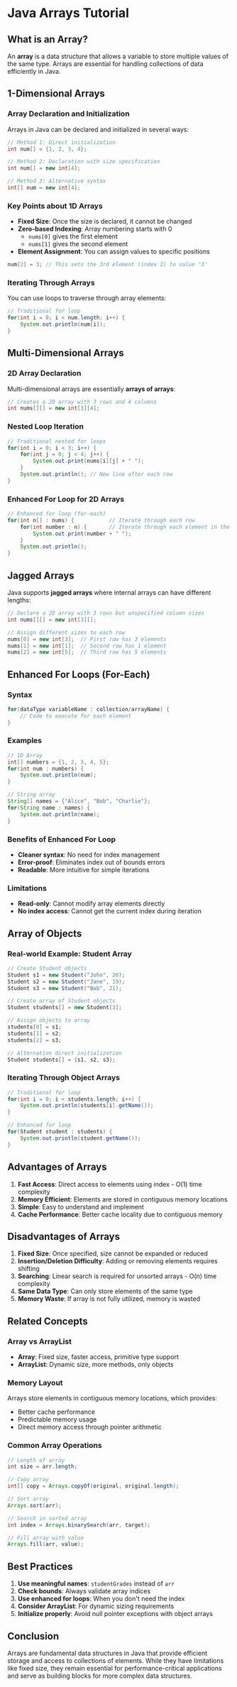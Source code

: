 # Java Arrays Tutorial

## What is an Array?

An **array** is a data structure that allows a variable to store multiple values of the same type. Arrays are essential for handling collections of data efficiently in Java.

## 1-Dimensional Arrays

### Array Declaration and Initialization

Arrays in Java can be declared and initialized in several ways:

```java
// Method 1: Direct initialization
int num[] = {1, 2, 3, 4};

// Method 2: Declaration with size specification
int num[] = new int[4];

// Method 3: Alternative syntax
int[] num = new int[4];
```

### Key Points about 1D Arrays

- **Fixed Size**: Once the size is declared, it cannot be changed
- **Zero-based Indexing**: Array numbering starts with 0
  - `nums[0]` gives the first element
  - `nums[1]` gives the second element
- **Element Assignment**: You can assign values to specific positions

```java
num[2] = 3; // This sets the 3rd element (index 2) to value '3'
```

### Iterating Through Arrays

You can use loops to traverse through array elements:

```java
// Traditional for loop
for(int i = 0; i < num.length; i++) {
    System.out.println(num[i]);
}
```

## Multi-Dimensional Arrays

### 2D Array Declaration

Multi-dimensional arrays are essentially **arrays of arrays**:

```java
// Creates a 2D array with 3 rows and 4 columns
int nums[][] = new int[3][4];
```

### Nested Loop Iteration

```java
// Traditional nested for loops
for(int i = 0; i < 3; i++) {
    for(int j = 0; j < 4; j++) {
        System.out.print(nums[i][j] + " ");
    }
    System.out.println(); // New line after each row
}
```

### Enhanced For Loop for 2D Arrays

```java
// Enhanced for loop (for-each)
for(int n[] : nums) {           // Iterate through each row
    for(int number : n) {       // Iterate through each element in the row
        System.out.print(number + " ");
    }
    System.out.println();
}
```

## Jagged Arrays

Java supports **jagged arrays** where internal arrays can have different lengths:

```java
// Declare a 2D array with 3 rows but unspecified column sizes
int nums[][] = new int[3][];

// Assign different sizes to each row
nums[0] = new int[3];  // First row has 3 elements
nums[1] = new int[1];  // Second row has 1 element
nums[2] = new int[5];  // Third row has 5 elements
```

## Enhanced For Loops (For-Each)

### Syntax
```java
for(dataType variableName : collection/arrayName) {
    // Code to execute for each element
}
```

### Examples

```java
// 1D Array
int[] numbers = {1, 2, 3, 4, 5};
for(int num : numbers) {
    System.out.println(num);
}

// String array
String[] names = {"Alice", "Bob", "Charlie"};
for(String name : names) {
    System.out.println(name);
}
```

### Benefits of Enhanced For Loop
- **Cleaner syntax**: No need for index management
- **Error-proof**: Eliminates index out of bounds errors
- **Readable**: More intuitive for simple iterations

### Limitations
- **Read-only**: Cannot modify array elements directly
- **No index access**: Cannot get the current index during iteration

## Array of Objects

### Real-world Example: Student Array

```java
// Create Student objects
Student s1 = new Student("John", 20);
Student s2 = new Student("Jane", 19);
Student s3 = new Student("Bob", 21);

// Create array of Student objects
Student students[] = new Student[3];

// Assign objects to array
students[0] = s1;
students[1] = s2;
students[2] = s3;

// Alternative direct initialization
Student students[] = {s1, s2, s3};
```

### Iterating Through Object Arrays

```java
// Traditional for loop
for(int i = 0; i < students.length; i++) {
    System.out.println(students[i].getName());
}

// Enhanced for loop
for(Student student : students) {
    System.out.println(student.getName());
}
```

## Advantages of Arrays

1. **Fast Access**: Direct access to elements using index - O(1) time complexity
2. **Memory Efficient**: Elements are stored in contiguous memory locations
3. **Simple**: Easy to understand and implement
4. **Cache Performance**: Better cache locality due to contiguous memory

## Disadvantages of Arrays

1. **Fixed Size**: Once specified, size cannot be expanded or reduced
2. **Insertion/Deletion Difficulty**: Adding or removing elements requires shifting
3. **Searching**: Linear search is required for unsorted arrays - O(n) time complexity
4. **Same Data Type**: Can only store elements of the same type
5. **Memory Waste**: If array is not fully utilized, memory is wasted

## Related Concepts

### Array vs ArrayList
- **Array**: Fixed size, faster access, primitive type support
- **ArrayList**: Dynamic size, more methods, only objects

### Memory Layout
Arrays store elements in contiguous memory locations, which provides:
- Better cache performance
- Predictable memory usage
- Direct memory access through pointer arithmetic

### Common Array Operations
```java
// Length of array
int size = arr.length;

// Copy array
int[] copy = Arrays.copyOf(original, original.length);

// Sort array
Arrays.sort(arr);

// Search in sorted array
int index = Arrays.binarySearch(arr, target);

// Fill array with value
Arrays.fill(arr, value);
```

## Best Practices

1. **Use meaningful names**: `studentGrades` instead of `arr`
2. **Check bounds**: Always validate array indices
3. **Use enhanced for loops**: When you don't need the index
4. **Consider ArrayList**: For dynamic sizing requirements
5. **Initialize properly**: Avoid null pointer exceptions with object arrays

## Conclusion

Arrays are fundamental data structures in Java that provide efficient storage and access to collections of elements. While they have limitations like fixed size, they remain essential for performance-critical applications and serve as building blocks for more complex data structures.
